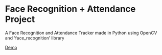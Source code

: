 # Face Recognition + Attendance Project
A Face Recognition and Attendance Tracker made in Python using OpenCV and 'face_recognition' library

[Demo](FaceRecAttendanceDemo.mp4/)
